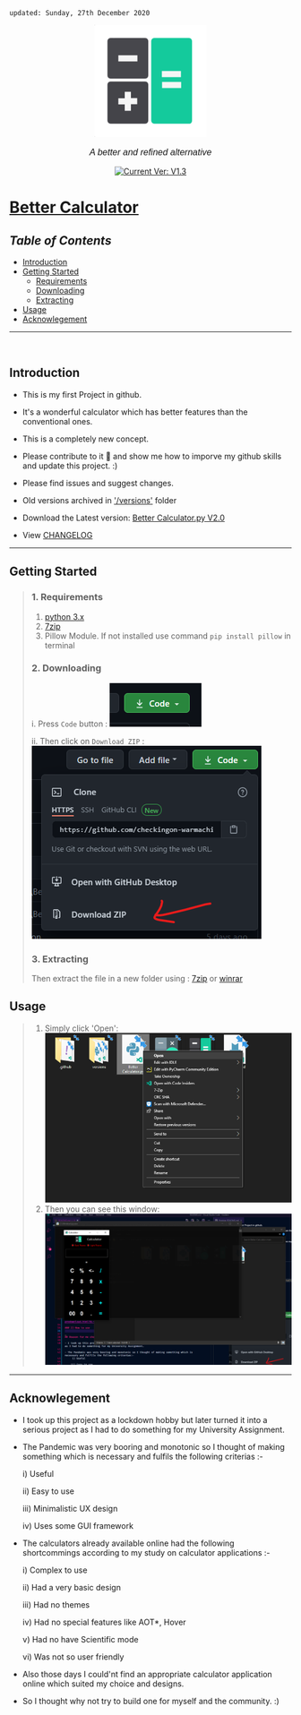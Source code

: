     updated: Sunday, 27th December 2020

<div align="center">
  <a href="https://github.com/warmachine028/Better-Calculator">
    <img width=200 src="Images/calcico.png" alt="Better Calculator">
  </a>
  <p style="font-family: helvetica, calibri; font-size:12pt; font-style:italic">
    A better and refined alternative
  </p>
  <a href="https://github.com/warmachine028/Better-Calculator">
    <img src="https://img.shields.io/badge/version-V2.0-cyan" alt="Current Ver: V1.3">
  </a>

</div>

# [Better Calculator](https://github.com/warmachine028/Better-Calculator)

## _Table of Contents_

- [Introduction](#Introduction)
- [Getting Started](#Getting-Started)
  - [Requirements](#1.-Requirements)
  - [Downloading](#2.-Downloading)
  - [Extracting](#3.-Extracting)
- [Usage](#Usage)
- [Acknowlegement](#Acknowlegement)

---

<br>

## Introduction

- This is my first Project in github.

- It's a wonderful calculator which has better features than the conventional ones.

- This is a completely new concept.

- Please contribute to it 🙏 and show me how to imporve my github skills and update this project. :)

- Please find issues and suggest changes.

- Old versions archived in ['/versions'](https://github.com/warmachine028/Better-Calculator/tree/main/versions) folder

- Download the Latest version: [Better Calculator.py V2.0](https://github.com/warmachine028/Better-Calculator/blob/main/Better%20Calculator.py)

- View [CHANGELOG](.github/CHANGELOG.md)

---

## Getting Started

> ### 1. Requirements
>
> 1. [python 3.x](https://www.python.org/ftp/python/3.9.1/python-3.9.1-amd64.exe)
> 2. [7zip](https://www.7-zip.org/a/7z1900-x64.exe)
> 3. Pillow Module. If not installed use command `pip install pillow` in terminal
>
> ### 2. Downloading
>
> i. Press `Code` button :
> ![Code Button](Images/code.png)
>
> ii. Then click on `Download ZIP` :
> ![ZIP](Images/zip.png)
>
> ### 3. Extracting
>
> Then extract the file in a new folder using :
> [7zip](https://www.7-zip.org/a/7z1900-x64.exe) or [winrar](https://www.win-rar.com/predownload.html?&L=0)

## Usage

> 1. Simply click 'Open':
>    ![Open](Images/open.png)
> 2. Then you can see this window:
>    ![calculator](Images/calculator.png)

---

## Acknowlegement

- I took up this project as a lockdown hobby but later turned it into a serious project as I had to do something for my University Assignment.

- The Pandemic was very booring and monotonic so I thought of making something which is necessary and fulfils the following criterias :-

  i) Useful

  ii) Easy to use

  iii) Minimalistic UX design

  iv) Uses some GUI framework

- The calculators already available online had the following shortcommings according to my study on calculator applications :-

  i) Complex to use

  ii) Had a very basic design

  iii) Had no themes

  iv) Had no special features like AOT\*, Hover

  v) Had no have Scientific mode

  vi) Was not so user friendly

- Also those days I could'nt find an appropriate calculator application online which suited my choice and designs.

- So I thought why not try to build one for myself and the community. :)
